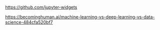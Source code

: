 
https://github.com/jupyter-widgets

https://becominghuman.ai/machine-learning-vs-deep-learning-vs-data-science-484cfa520bf7
